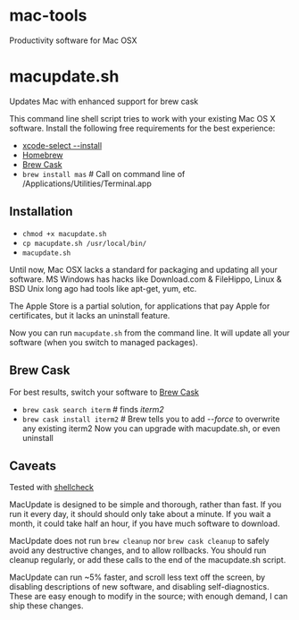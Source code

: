 # mac-tools
Productivity software for Mac OSX

# macupdate.sh
Updates Mac with enhanced support for brew cask

This command line shell script tries to work with your existing Mac OS X software.
Install the following free requirements for the best experience:
* [xcode-select --install](https://developer.apple.com/downloads)
* [Homebrew](https://brew.sh/)
* [Brew Cask](https://caskroom.github.io/)
* `brew install mas`  # Call on command line of /Applications/Utilities/Terminal.app

## Installation
* `chmod +x macupdate.sh`
* `cp macupdate.sh /usr/local/bin/`
* `macupdate.sh`

Until now, Mac OSX lacks a standard for packaging and updating all your software.
MS Windows has hacks like Download.com & FileHippo, Linux & BSD Unix long ago had
tools like apt-get, yum, etc.

The Apple Store is a partial solution, for applications that pay Apple for
certificates, but it lacks an uninstall feature.

Now you can run `macupdate.sh` from the command line. It will update all your
software (when you switch to managed packages).

## Brew Cask
For best results, switch your software to [Brew Cask](https://caskroom.github.io/)
* `brew cask search iterm`    # finds *iterm2*
* `brew cask install iterm2`  # Brew tells you to add *--force* to overwrite any existing iterm2
Now you can upgrade with macupdate.sh, or even uninstall

## Caveats
Tested with [shellcheck](https://www.shellcheck.net/)

MacUpdate is designed to be simple and thorough, rather than fast.
If you run it every day, it should should only take about a minute.
If you wait a month, it could take half an hour, if you have much software to download.

MacUpdate does not run `brew cleanup` nor `brew cask cleanup` to safely avoid any
destructive changes, and to allow rollbacks.
You should run cleanup regularly, or add these calls to the end of the macupdate.sh script.

MacUpdate can run ~5% faster, and scroll less text off the screen, by disabling
descriptions of new software, and disabling self-diagnostics.
These are easy enough to modify in the source; with enough demand, I can ship these changes.
